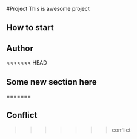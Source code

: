 #Project
This is awesome project
## How to start
## Author
<<<<<<< HEAD
## Some new section here
=======
## Conflict


>>>>>>> conflict
